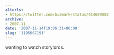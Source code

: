 ```yaml
---
alturls:
- https://twitter.com/bismark/status/414689882
archive:
- 2007-11
date: '2007-11-14T19:06:31+00:00'
slug: '1195067191'
---
```


wanting to watch storylords.

